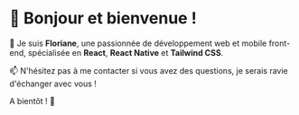 # 👋 Bonjour et bienvenue !

🌟 Je suis **Floriane**, une passionnée de développement web et mobile front-end, spécialisée en **React**, **React Native** et **Tailwind CSS**. 

📫 N'hésitez pas à me contacter si vous avez des questions, je serais ravie d'échanger avec vous !

A bientôt ! 🌈
